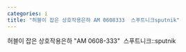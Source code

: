```yaml
---
categories: i
title: "허블이 잡은 상호작용은하 AM 0608333  스푸트니크sputnik"
---
```

허블이 잡은 상호작용은하 "AM 0608-333"&nbsp;&nbsp;스푸트니크::sputnik